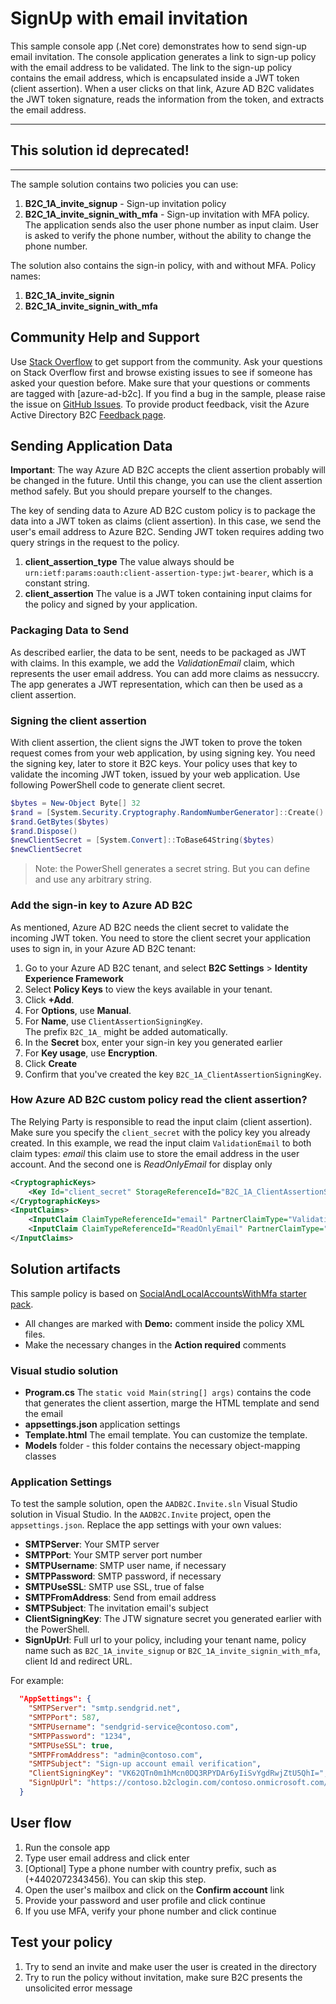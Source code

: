 # SignUp with email invitation
This sample console app (.Net core) demonstrates how to send sign-up email invitation. The console application generates a link to sign-up policy with the email address to be validated. The link to the sign-up policy contains the email address, which is encapsulated inside a JWT token (client assertion). When a user clicks on that link, Azure AD B2C validates the JWT token signature, reads the information from the  token, and extracts the email address.

---
## This solution id deprecated!
---

The sample solution contains two policies you can use:
1. **B2C_1A_invite_signup**  - Sign-up invitation policy
1. **B2C_1A_invite_signin_with_mfa**  - Sign-up invitation with MFA policy. The application sends also the user phone number as input claim. User is asked to verify the phone number, without the ability to change the phone number.

The solution also contains the sign-in policy, with and without MFA. Policy names:
1. **B2C_1A_invite_signin** 
1. **B2C_1A_invite_signin_with_mfa**

## Community Help and Support
Use [Stack Overflow](https://stackoverflow.com/questions/tagged/azure-ad-b2c) to get support from the community. Ask your questions on Stack Overflow first and browse existing issues to see if someone has asked your question before. Make sure that your questions or comments are tagged with [azure-ad-b2c].
If you find a bug in the sample, please raise the issue on [GitHub Issues](https://github.com/azure-ad-b2c/samples/issues).
To provide product feedback, visit the Azure Active Directory B2C [Feedback page](https://feedback.azure.com/forums/169401-azure-active-directory?category_id=160596).

## Sending Application Data

**Important**: The way Azure AD B2C accepts the client assertion probably will be changed in the future. Until this change, you can use the client assertion method safely. But you should prepare yourself to the changes.

The key of sending data to Azure AD B2C custom policy is to package the data into a JWT token as claims (client assertion). In this case, we send the user's email address to Azure B2C. Sending JWT token requires adding two query strings in the request to the policy.
1.	**client_assertion_type** The value always should be `urn:ietf:params:oauth:client-assertion-type:jwt-bearer`, which is a constant string.
2.	**client_assertion** The value is a JWT token containing input claims for the policy and signed by your application.

### Packaging Data to Send
As described earlier, the data to be sent, needs to be packaged as JWT with claims. In this example, we add the  _ValidationEmail_ claim, which represents the user email address. You can add more claims as nessuccry. The app generates a JWT representation, which can then be used as a client assertion. 

### Signing the client assertion
With client assertion, the client signs the JWT token to prove the token request comes from your web application, by using signing key. You need the signing key, later to store it B2C keys. Your policy uses that key to validate the incoming JWT token, issued by your web application. Use following PowerShell code to generate client secret.

```PowerShell
$bytes = New-Object Byte[] 32
$rand = [System.Security.Cryptography.RandomNumberGenerator]::Create()
$rand.GetBytes($bytes)
$rand.Dispose()
$newClientSecret = [System.Convert]::ToBase64String($bytes)
$newClientSecret
```

> Note: the PowerShell generates a secret string. But you can define and use any arbitrary string.


###  Add the sign-in key to Azure AD B2C
As mentioned, Azure AD B2C needs the client secret to validate the incoming JWT token. You need to store the client secret your application uses to sign in, in your Azure AD B2C tenant:  

1.  Go to your Azure AD B2C tenant, and select **B2C Settings** > **Identity Experience Framework**
2.  Select **Policy Keys** to view the keys available in your tenant.
3.  Click **+Add**.
4.  For **Options**, use **Manual**.
5.  For **Name**, use `ClientAssertionSigningKey`.  
    The prefix `B2C_1A_` might be added automatically.
6.  In the **Secret** box, enter your sign-in key you generated earlier
7.  For **Key usage**, use **Encryption**.
8.  Click **Create**
9.  Confirm that you've created the key `B2C_1A_ClientAssertionSigningKey`.

### How Azure AD B2C custom policy read the client assertion?
The Relying Party is responsible to read the input claim (client assertion). Make sure you specify the `client_secret` with the policy key you already created. In this example, we read the input claim `ValidationEmail` to both claim types: _email_ this claim use to store the email address in the user account. And the second one is _ReadOnlyEmail_ for display only

```XML
<CryptographicKeys>
    <Key Id="client_secret" StorageReferenceId="B2C_1A_ClientAssertionSigningKey" />
</CryptographicKeys>
<InputClaims>
    <InputClaim ClaimTypeReferenceId="email" PartnerClaimType="ValidationEmail" />
    <InputClaim ClaimTypeReferenceId="ReadOnlyEmail" PartnerClaimType="ValidationEmail" />
</InputClaims>
```

## Solution artifacts

This sample policy is based on [SocialAndLocalAccountsWithMfa starter pack](https://github.com/Azure-Samples/active-directory-b2c-custom-policy-starterpack/tree/master/SocialAndLocalAccountsWithMfa). 
   * All changes are marked with **Demo:** comment inside the policy XML files.
   * Make the necessary changes in the **Action required** comments

### Visual studio solution
* **Program.cs** The `static void Main(string[] args)` contains the code that generates the client assertion, marge the HTML template and send the email
* **appsettings.json** application settings
* **Template.html** The email template. You can customize the template.
* **Models** folder - this folder contains the necessary object-mapping classes 
 
### Application Settings
To test the sample solution, open the `AADB2C.Invite.sln` Visual Studio solution in Visual Studio. In the `AADB2C.Invite` project, open the `appsettings.json`. Replace the app settings with your own values:
* **SMTPServer**: Your SMTP server
* **SMTPPort**: Your SMTP server port number
* **SMTPUsername**: SMTP user name, if necessary
* **SMTPPassword**: SMTP password, if necessary
* **SMTPUseSSL**: SMTP use SSL, true of false
* **SMTPFromAddress**: Send from email address
* **SMTPSubject**: The invitation email's subject
* **ClientSigningKey**: The JTW signature secret you generated earlier with the PowerShell.
* **SignUpUrl**: Full url to your policy, including your tenant name, policy name such as `B2C_1A_invite_signup` or `B2C_1A_invite_signin_with_mfa`, client Id and redirect URL.


For example:

```JSON
  "AppSettings": {
    "SMTPServer": "smtp.sendgrid.net",
    "SMTPPort": 587,
    "SMTPUsername": "sendgrid-service@contoso.com",
    "SMTPPassword": "1234",
    "SMTPUseSSL": true,
    "SMTPFromAddress": "admin@contoso.com",
    "SMTPSubject": "Sign-up account email verification",
    "ClientSigningKey": "VK62QTn0m1hMcn0DQ3RPYDAr6yIiSvYgdRwjZtU5QhI=",
    "SignUpUrl": "https://contoso.b2clogin.com/contoso.onmicrosoft.com/oauth2/v2.0/authorize?p=B2C_1A_invite_signin&client_id=0239a9cc-309c-4d41-87f1-31288feb2e82&nonce=defaultNonce&redirect_uri=https%3A%2F%2Fjwt.ms&scope=openid&response_type=id_token&prompt=login"
  }
```
 
## User flow
1) Run the console app
2) Type user email address and click enter
3) [Optional] Type a phone number with country prefix, such as (+4402072343456). You can skip this step.
4) Open the user's mailbox and click on the **Confirm account** link
5) Provide your password and user profile and click continue
6) If you use MFA, verify your phone number and click continue


## Test your policy
1. Try to send an invite and make user the user is created in the directory
1. Try to run the policy without invitation, make sure B2C presents the unsolicited error message
